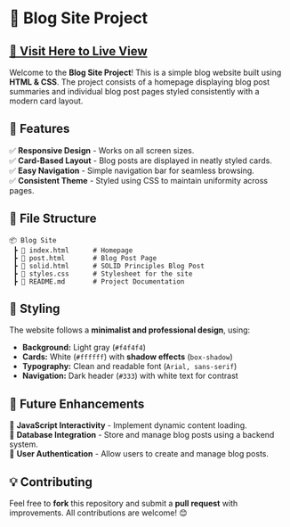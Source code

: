 # 📖 Blog Site Project

<h2><a href="https://nazifkaraca.github.io/pages/frontend-projects.html#advanced-blog">🛑 Visit Here to Live View</a></h2>

Welcome to the **Blog Site Project**! This is a simple blog website built using **HTML & CSS**. The project consists of a homepage displaying blog post summaries and individual blog post pages styled consistently with a modern card layout.

## 🚀 Features

✅ **Responsive Design** - Works on all screen sizes.<br>
✅ **Card-Based Layout** - Blog posts are displayed in neatly styled cards.<br>
✅ **Easy Navigation** - Simple navigation bar for seamless browsing.<br>
✅ **Consistent Theme** - Styled using CSS to maintain uniformity across pages.<br>

## 📂 File Structure

```
📦 Blog Site
 ┣ 📜 index.html      # Homepage
 ┣ 📜 post.html       # Blog Post Page
 ┣ 📜 solid.html      # SOLID Principles Blog Post
 ┣ 📜 styles.css      # Stylesheet for the site
 ┣ 📜 README.md       # Project Documentation
```

## 🎨 Styling

The website follows a **minimalist and professional design**, using:
- **Background:** Light gray (`#f4f4f4`)
- **Cards:** White (`#ffffff`) with **shadow effects** (`box-shadow`)
- **Typography:** Clean and readable font (`Arial, sans-serif`)
- **Navigation:** Dark header (`#333`) with white text for contrast


## 🎯 Future Enhancements

🔹 **JavaScript Interactivity** - Implement dynamic content loading.<br>
🔹 **Database Integration** - Store and manage blog posts using a backend system.<br>
🔹 **User Authentication** - Allow users to create and manage blog posts.<br>

## 💡 Contributing

Feel free to **fork** this repository and submit a **pull request** with improvements. All contributions are welcome! 😊


